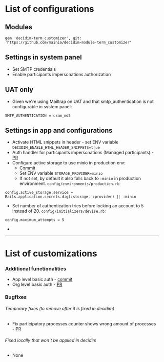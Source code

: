 # List of configurations

## Modules

```
gem 'decidim-term_customizer', git: 'https://github.com/mainio/decidim-module-term_customizer'
```

## Settings in system panel
- Set SMTP credentials
- Enable participants impersonations authorization

## UAT only
- Given we're using Mailtrap on UAT and that smtp_authentication is not configurable in system panel:
```
SMTP_AUTHENTICATION = cram_md5
```

## Settings in app and configurations
- Activate HTML snippets in header - set ENV variable `DECIDIM_ENABLE_HTML_HEADER_SNIPPETS=true`
- Auth handler for participants impersonations (Managed participants) - [PR](https://github.com/belighted/bosa-cities-new/pull/8)
- Configure active storage to use minio in production env:
  - [Commit](https://github.com/belighted/bosa-cities-new/commit/dac40c0c01117e5ece62039c396a71435312839f)
  - Set ENV variable `STORAGE_PROVIDER=minio`
  - If not set, by default it also falls back to `:minio` in production environment.
  `config/environments/production.rb`:
```
config.active_storage.service = Rails.application.secrets.dig(:storage, :provider) || :minio
```
- Set number of authentication tries before locking an account to 5 instead of 20.
 `config/initializers/devise.rb`:
```
config.maximum_attempts = 5
```
- 

---

# List of customizations

### Additional functionalities
- App level basic auth - [commit](https://github.com/belighted/bosa-cities-new/commit/0008810e75a0ef972e773b4745b81a12ec50468e)
- Org level basic auth - [PR](https://github.com/belighted/bosa-cities-new/pull/10)

### Bugfixes
###### Temporary fixes (to remove after it is fixed in decidim)
- Fix participatory processes counter shows wrong amount of processes - [PR](https://github.com/belighted/bosa-cities-new/pull/13)
###### Fixed locally that won't be applied in decidim
- None

